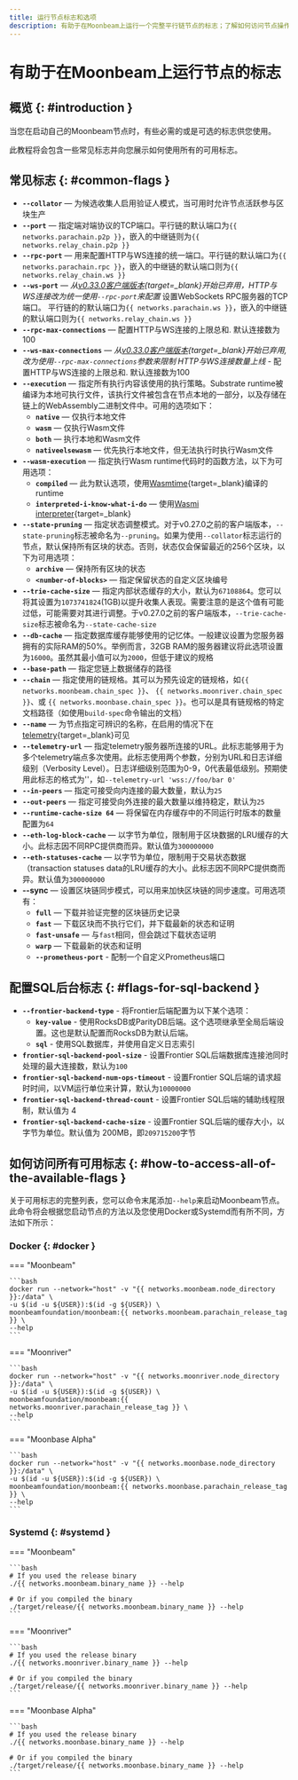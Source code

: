 ```yaml
---
title: 运行节点标志和选项
description: 有助于在Moonbeam上运行一个完整平行链节点的标志；了解如何访问节点操作员可用的所有标志。
---
```


# 有助于在Moonbeam上运行节点的标志

## 概览 {: #introduction }

当您在启动自己的Moonbeam节点时，有些必需的或是可选的标志供您使用。

此教程将会包含一些常见标志并向您展示如何使用所有的可用标志。

## 常见标志 {: #common-flags }

- **`--collator`** — 为候选收集人启用验证人模式，当可用时允许节点活跃参与区块生产
- **`--port`** — 指定端对端协议的TCP端口。平行链的默认端口为`{{ networks.parachain.p2p }}`，嵌入的中继链则为`{{ networks.relay_chain.p2p }}`
- **`--rpc-port`** — 用来配置HTTP与WS连接的统一端口。平行链的默认端口为`{{ networks.parachain.rpc }}`，嵌入的中继链的默认端口则为`{{ networks.relay_chain.ws }}`
- **`--ws-port`** — *从[v0.33.0客户端版本](https://github.com/moonbeam-foundation/moonbeam/releases/tag/v0.33.0){target=\_blank}开始已弃用，HTTP与WS连接改为统一使用`--rpc-port`来配置* 设置WebSockets RPC服务器的TCP端口。 平行链的的默认端口为`{{ networks.parachain.ws }}`，嵌入的中继链的默认端口则为`{{ networks.relay_chain.ws }}`
- **`--rpc-max-connections`** — 配置HTTP与WS连接的上限总和. 默认连接数为100
- **`--ws-max-connections`** — *从[v0.33.0客户端版本](https://github.com/moonbeam-foundation/moonbeam/releases/tag/v0.33.0){target=\_blank}开始已弃用, 改为使用`--rpc-max-connections`参数来限制 HTTP与WS连接数量上线* - 配置HTTP与WS连接的上限总和. 默认连接数为100
- **`--execution`** — 指定所有执行内容该使用的执行策略。Substrate runtime被编译为本地可执行文件，该执行文件被包含在节点本地的一部分，以及存储在链上的WebAssembly二进制文件中。可用的选项如下：
    - **`native`** — 仅执行本地文件
    - **`wasm`** — 仅执行Wasm文件
    - **`both`** — 执行本地和Wasm文件
    - **`nativeelsewasm`** — 优先执行本地文件，但无法执行时执行Wasm文件
- **`--wasm-execution`** — 指定执行Wasm runtime代码时的函数方法，以下为可用选项：
    - **`compiled`** — 此为默认选项，使用[Wasmtime](https://github.com/paritytech/wasmtime){target=\_blank}编译的runtime
    - **`interpreted-i-know-what-i-do`** — 使用[Wasmi interpreter](https://github.com/paritytech/wasmi){target=\_blank}
- **`--state-pruning`** — 指定状态调整模式。对于v0.27.0之前的客户端版本，`--state-pruning`标志被命名为`--pruning`。如果为使用`--collator`标志运行的节点，默认保持所有区块的状态。否则，状态仅会保留最近的256个区块，以下为可用选项：
    - **`archive`** — 保持所有区块的状态
    - **`<number-of-blocks>`** — 指定保留状态的自定义区块编号
- **`--trie-cache-size`** — 指定内部状态缓存的大小，默认为`67108864`。您可以将其设置为`1073741824`(1GB)以提升收集人表现。需要注意的是这个值有可能过低，可能需要对其进行调整。于v0.27.0之前的客户端版本，`--trie-cache-size`标志被命名为`--state-cache-size`
- **`--db-cache`** — 指定数据库缓存能够使用的记忆体。一般建议设置为您服务器拥有的实际RAM的50%。举例而言，32GB RAM的服务器建议将此选项设置为`16000`。虽然其最小值可以为`2000`，但低于建议的规格
- **`--base-path`** — 指定您链上数据储存的路径
- **`--chain`** — 指定使用的链规格。其可以为预先设定的链规格，如`{{ networks.moonbeam.chain_spec }}`、 `{{ networks.moonriver.chain_spec }}`、或 `{{ networks.moonbase.chain_spec }}`。也可以是具有链规格的特定文档路径（如使用`build-spec`命令输出的文档）
- **`--name`** — 为节点指定可辨识的名称，在启用的情况下在[telemetry](https://telemetry.polkadot.io/){target=\_blank}可见
- **`--telemetry-url`** — 指定telemetry服务器所连接的URL。此标志能够用于为多个telemetry端点多次使用。此标志使用两个参数，分别为URL和日志详细级别（Verbosity Level）。日志详细级别范围为0-9，0代表最低级别。预期使用此标志的格式为'<URL VERBOSITY>'，如`--telemetry-url 'wss://foo/bar 0'`
- **`--in-peers`** — 指定可接受向内连接的最大数量，默认为`25`
- **`--out-peers`** — 指定可接受向外连接的最大数量以维持稳定，默认为`25`
- **`--runtime-cache-size 64`** — 将保留在内存缓存中的不同运行时版本的数量配置为`64`
- **`--eth-log-block-cache`** — 以字节为单位，限制用于区块数据的LRU缓存的大小。此标志因不同RPC提供商而异。默认值为`300000000`
- **`--eth-statuses-cache`** — 以字节为单位，限制用于交易状态数据（transaction statuses data的LRU缓存的大小。此标志因不同RPC提供商而异。默认值为`300000000`
- **--sync** — 设置区块链同步模式，可以用来加快区块链的同步速度。可用选项有：
    - **`full`** — 下载并验证完整的区块链历史记录
    - **`fast`** — 下载区块而不执行它们，并下载最新的状态和证明
    - **`fast-unsafe`** — 与`fast`相同，但会跳过下载状态证明
    - **`warp`** — 下载最新的状态和证明
    - **`--prometheus-port`** - 配制一个自定义Prometheus端口

## 配置SQL后台标志 {: #flags-for-sql-backend }

- **`--frontier-backend-type`** - 将Frontier后端配置为以下某个选项：
    - **`key-value`** - 使用RocksDB或ParityDB后端。这个选项继承至全局后端设置。这也是默认配置而RocksDB为默认后端。
    - **`sql`** - 使用SQL数据库，并使用自定义日志索引
- **`frontier-sql-backend-pool-size`** - 设置Frontier SQL后端数据库连接池同时处理的最大连接数，默认为`100`
- **`frontier-sql-backend-num-ops-timeout`** - 设置Frontier SQL后端的请求超时时间，以VM运行单位来计算，默认为`10000000`
- **`frontier-sql-backend-thread-count`** - 设置Frontier SQL后端的辅助线程限制，默认值为 4
- **`frontier-sql-backend-cache-size`** - 设置Frontier SQL后端的缓存大小，以字节为单位。默认值为 200MB，即`209715200`字节

## 如何访问所有可用标志 {: #how-to-access-all-of-the-available-flags }

关于可用标志的完整列表，您可以命令末尾添加`--help`来启动Moonbeam节点。此命令将会根据您启动节点的方法以及您使用Docker或Systemd而有所不同，方法如下所示：

### Docker {: #docker }

=== "Moonbeam"

    ```bash
    docker run --network="host" -v "{{ networks.moonbeam.node_directory }}:/data" \
    -u $(id -u ${USER}):$(id -g ${USER}) \
    moonbeamfoundation/moonbeam:{{ networks.moonbeam.parachain_release_tag }} \
    --help
    ```

=== "Moonriver"

    ```bash
    docker run --network="host" -v "{{ networks.moonriver.node_directory }}:/data" \
    -u $(id -u ${USER}):$(id -g ${USER}) \
    moonbeamfoundation/moonbeam:{{ networks.moonriver.parachain_release_tag }} \
    --help
    ```

=== "Moonbase Alpha"

    ```bash
    docker run --network="host" -v "{{ networks.moonbase.node_directory }}:/data" \
    -u $(id -u ${USER}):$(id -g ${USER}) \
    moonbeamfoundation/moonbeam:{{ networks.moonbase.parachain_release_tag }} \
    --help
    ```

### Systemd {: #systemd }

=== "Moonbeam"

    ```bash
    # If you used the release binary
    ./{{ networks.moonbeam.binary_name }} --help

    # Or if you compiled the binary
    ./target/release/{{ networks.moonbeam.binary_name }} --help
    ```

=== "Moonriver"

    ```bash
    # If you used the release binary
    ./{{ networks.moonriver.binary_name }} --help

    # Or if you compiled the binary
    ./target/release/{{ networks.moonriver.binary_name }} --help
    ```

=== "Moonbase Alpha"

    ```bash
    # If you used the release binary
    ./{{ networks.moonbase.binary_name }} --help

    # Or if you compiled the binary
    ./target/release/{{ networks.moonbase.binary_name }} --help
    ```
